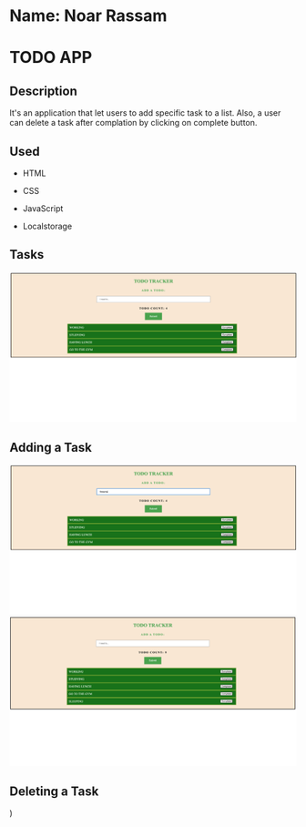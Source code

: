 # Name: Noar Rassam

# TODO APP

## Description

It's an application that let users to add specific task to a list. Also, a user can delete a task after complation by clicking on complete button.

## Used

- HTML

- CSS

- JavaScript

- Localstorage

## **Tasks**

![![Tasks]()](https://github.com/noarrassam/toDoListApp/blob/main/images/1.png)

## **Adding a Task**

![![Adding]()](https://github.com/noarrassam/toDoListApp/blob/main/images/2.png)
![![Added]()](https://github.com/noarrassam/toDoListApp/blob/main/images/3.png)

## **Deleting a Task**

)

